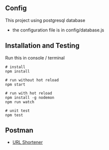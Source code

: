 ## Config
This project using postgresql database
- the configuration file is in config/database.js

## Installation and Testing
Run this in console / terminal
```shell
# install
npm install

# run without hot reload
npm start

# run with hot reload
npm install -g nodemon
npm run watch

# unit test
npm test
```

## Postman
- [URL Shortener](https://www.getpostman.com/collections/d0f96c00912d098bbf2b)
